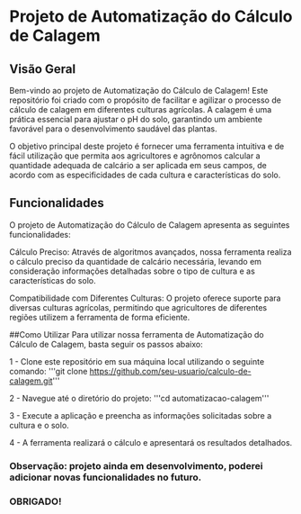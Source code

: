 # Projeto de Automatização do Cálculo de Calagem

## Visão Geral
Bem-vindo ao projeto de Automatização do Cálculo de Calagem! Este repositório foi criado com o propósito de facilitar e agilizar o processo de cálculo de calagem em diferentes culturas agrícolas. A calagem é uma prática essencial para ajustar o pH do solo, garantindo um ambiente favorável para o desenvolvimento saudável das plantas.

O objetivo principal deste projeto é fornecer uma ferramenta intuitiva e de fácil utilização que permita aos agricultores e agrônomos calcular a quantidade adequada de calcário a ser aplicada em seus campos, de acordo com as especificidades de cada cultura e características do solo.

## Funcionalidades
O projeto de Automatização do Cálculo de Calagem apresenta as seguintes funcionalidades:

Cálculo Preciso: Através de algoritmos avançados, nossa ferramenta realiza o cálculo preciso da quantidade de calcário necessária, levando em consideração informações detalhadas sobre o tipo de cultura e as características do solo.

Compatibilidade com Diferentes Culturas: O projeto oferece suporte para diversas culturas agrícolas, permitindo que agricultores de diferentes regiões utilizem a ferramenta de forma eficiente.

##Como Utilizar
Para utilizar nossa ferramenta de Automatização do Cálculo de Calagem, basta seguir os passos abaixo:

1 - Clone este repositório em sua máquina local utilizando o seguinte comando:
'''git clone https://github.com/seu-usuario/calculo-de-calagem.git'''

2 - Navegue até o diretório do projeto:
'''cd automatizacao-calagem'''

3 - Execute a aplicação e preencha as informações solicitadas sobre a cultura e o solo.

4 - A ferramenta realizará o cálculo e apresentará os resultados detalhados.

### Observação: projeto ainda em desenvolvimento, poderei adicionar novas funcionalidades no futuro.
### OBRIGADO!
